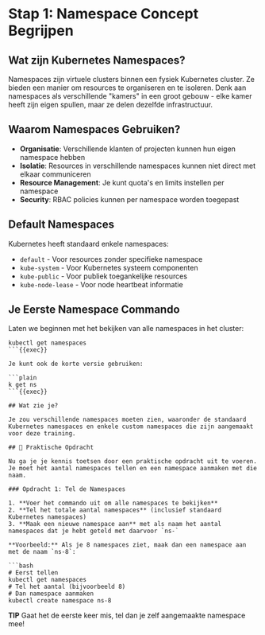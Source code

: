 # Stap 1: Namespace Concept Begrijpen

## Wat zijn Kubernetes Namespaces?

Namespaces zijn virtuele clusters binnen een fysiek Kubernetes cluster. Ze bieden een manier om resources te organiseren en te isoleren. Denk aan namespaces als verschillende "kamers" in een groot gebouw - elke kamer heeft zijn eigen spullen, maar ze delen dezelfde infrastructuur.

## Waarom Namespaces Gebruiken?

- **Organisatie**: Verschillende klanten of projecten kunnen hun eigen namespace hebben
- **Isolatie**: Resources in verschillende namespaces kunnen niet direct met elkaar communiceren
- **Resource Management**: Je kunt quota's en limits instellen per namespace
- **Security**: RBAC policies kunnen per namespace worden toegepast

## Default Namespaces

Kubernetes heeft standaard enkele namespaces:
- `default` - Voor resources zonder specifieke namespace
- `kube-system` - Voor Kubernetes systeem componenten
- `kube-public` - Voor publiek toegankelijke resources
- `kube-node-lease` - Voor node heartbeat informatie

## Je Eerste Namespace Commando

Laten we beginnen met het bekijken van alle namespaces in het cluster:

```plain
kubectl get namespaces
```{{exec}}

Je kunt ook de korte versie gebruiken:

```plain
k get ns
```{{exec}}

## Wat zie je?

Je zou verschillende namespaces moeten zien, waaronder de standaard Kubernetes namespaces en enkele custom namespaces die zijn aangemaakt voor deze training.

## 🎯 Praktische Opdracht

Nu ga je je kennis toetsen door een praktische opdracht uit te voeren. Je moet het aantal namespaces tellen en een namespace aanmaken met die naam.

### Opdracht 1: Tel de Namespaces

1. **Voer het commando uit om alle namespaces te bekijken**
2. **Tel het totale aantal namespaces** (inclusief standaard Kubernetes namespaces)
3. **Maak een nieuwe namespace aan** met als naam het aantal namespaces dat je hebt geteld met daarvoor `ns-`

**Voorbeeld:** Als je 8 namespaces ziet, maak dan een namespace aan met de naam `ns-8`:

```bash
# Eerst tellen
kubectl get namespaces
# Tel het aantal (bijvoorbeeld 8)
# Dan namespace aanmaken
kubectl create namespace ns-8
```

**TIP** Gaat het de eerste keer mis, tel dan je zelf aangemaakte namespace mee!